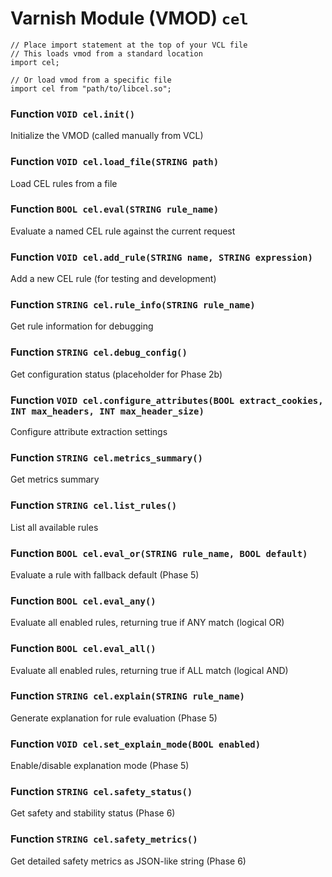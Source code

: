 <!--

   !!!!!!  WARNING: DO NOT EDIT THIS FILE!

   This file was generated from the Varnish VMOD source code.
   It will be automatically updated on each build.

-->
# Varnish Module (VMOD) `cel`

```vcl
// Place import statement at the top of your VCL file
// This loads vmod from a standard location
import cel;

// Or load vmod from a specific file
import cel from "path/to/libcel.so";
```

### Function `VOID cel.init()`

Initialize the VMOD (called manually from VCL)

### Function `VOID cel.load_file(STRING path)`

Load CEL rules from a file

### Function `BOOL cel.eval(STRING rule_name)`

Evaluate a named CEL rule against the current request

### Function `VOID cel.add_rule(STRING name, STRING expression)`

Add a new CEL rule (for testing and development)

### Function `STRING cel.rule_info(STRING rule_name)`

Get rule information for debugging

### Function `STRING cel.debug_config()`

Get configuration status (placeholder for Phase 2b)

### Function `VOID cel.configure_attributes(BOOL extract_cookies, INT max_headers, INT max_header_size)`

Configure attribute extraction settings

### Function `STRING cel.metrics_summary()`

Get metrics summary

### Function `STRING cel.list_rules()`

List all available rules

### Function `BOOL cel.eval_or(STRING rule_name, BOOL default)`

Evaluate a rule with fallback default (Phase 5)

### Function `BOOL cel.eval_any()`

Evaluate all enabled rules, returning true if ANY match (logical OR)

### Function `BOOL cel.eval_all()`

Evaluate all enabled rules, returning true if ALL match (logical AND)

### Function `STRING cel.explain(STRING rule_name)`

Generate explanation for rule evaluation (Phase 5)

### Function `VOID cel.set_explain_mode(BOOL enabled)`

Enable/disable explanation mode (Phase 5)

### Function `STRING cel.safety_status()`

Get safety and stability status (Phase 6)

### Function `STRING cel.safety_metrics()`

Get detailed safety metrics as JSON-like string (Phase 6)
